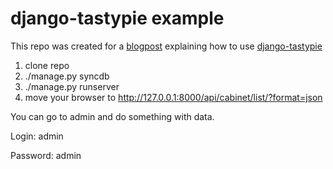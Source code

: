 django-tastypie example
=======================

This repo was created for a [blogpost](http://blog.brabadu.com/2011/06/easy-rest-api-with-django-tastypie.html) explaining how to use [django-tastypie](https://github.com/toastdriven/django-tastypie)

1. clone repo
2. ./manage.py syncdb
3. ./manage.py runserver
4. move your browser to http://127.0.0.1:8000/api/cabinet/list/?format=json

You can go to admin and do something with data.

Login: admin

Password: admin
